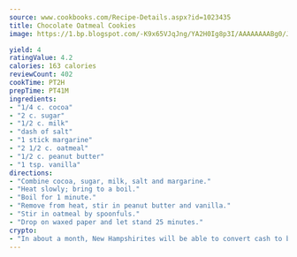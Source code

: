 ```yaml
---
source: www.cookbooks.com/Recipe-Details.aspx?id=1023435
title: Chocolate Oatmeal Cookies
image: https://1.bp.blogspot.com/-K9x65VJqJng/YA2H0Ig8p3I/AAAAAAAABg0/JRKr7ZzesxofwlGw6YudXad_aQn9BD52QCLcBGAsYHQ/s299/2.png

yield: 4
ratingValue: 4.2
calories: 163 calories
reviewCount: 402
cookTime: PT2H
prepTime: PT41M
ingredients:
- "1/4 c. cocoa"
- "2 c. sugar"
- "1/2 c. milk"
- "dash of salt"
- "1 stick margarine"
- "2 1/2 c. oatmeal"
- "1/2 c. peanut butter"
- "1 tsp. vanilla"
directions:
- "Combine cocoa, sugar, milk, salt and margarine."
- "Heat slowly; bring to a boil."
- "Boil for 1 minute."
- "Remove from heat, stir in peanut butter and vanilla."
- "Stir in oatmeal by spoonfuls."
- "Drop on waxed paper and let stand 25 minutes."
crypto:
- "In about a month, New Hampshirites will be able to convert cash to bitcoins via new bitcoin ATMs popping up in the state."
---
```


